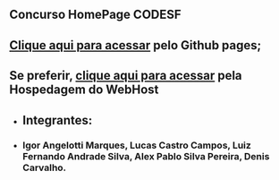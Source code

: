 ## Concurso HomePage CODESF
 ## [Clique aqui para acessar](https://igorangelotti.github.io/FrontMasters/index.html) pelo Github pages;
 ## Se preferir, [clique aqui para acessar](https://codesf.000webhostapp.com/) pela Hospedagem do WebHost
- ## Integrantes:
 - ### Igor Angelotti Marques, Lucas Castro Campos, Luiz Fernando Andrade Silva, Alex Pablo Silva Pereira, Denis Carvalho.
